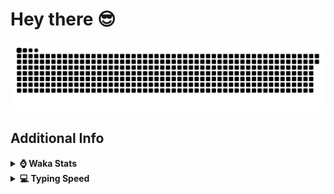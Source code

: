 # Hey there 😎

<!-- **`[ Software Engineer ] [ Yayasan TM Scholar ]`** -->

<!--
**I'm Haziq**, a highly motivated and dedicated computer science student with a strong passion for full stack development 🚀 I'm on a mission to enhance my skills and become a proficient developer. I'm not just coding; I'm also a lightning-fast typist, clocking in at 100+ words per minute with impressive accuracy since I was a kid ᕙ(  •̀ ᗜ •́  )ᕗ 
-->

<!--[![LinkedIn](https://custom-icon-badges.demolab.com/badge/LinkedIn-0077B5?style=for-the-badge&logo=linkedin&logoColor=white)](https://www.linkedin.com/in/HaziqKhairi/)-->
<!--[![Email](https://custom-icon-badges.demolab.com/badge/Email-8B0000?style=for-the-badge&logo=mail&logoColor=white)](mailto:ihaziqkhairi@gmail.com)-->
<!--[![LeetCode](https://img.shields.io/badge/LeetCode-000000?style=for-the-badge&logo=LeetCode&logoColor=#d16c0)](https://leetcode.com/Kyziq/)-->

<picture>
  <source media="(prefers-color-scheme: dark)" srcset="https://github.com/Kyziq/Kyziq/blob/output/github-contribution-grid-snake-dark.svg" />
  <source media="(prefers-color-scheme: light)" srcset="https://github.com/Kyziq/Kyziq/blob/output/github-contribution-grid-snake.svg" />
  <img alt="Snake Contribution GIF" src="https://github.com/Kyziq/Kyziq/blob/output/github-contribution-grid-snake.svg" />
</picture>

<!--
<h2 align="left">Languages & Tools</h2>
<div>
	<img alt="Java" src="https://img.shields.io/badge/java-%23ED8B00.svg?style=for-the-badge&logo=openjdk&logoColor=white">
	<img alt="TypeScript" src="https://img.shields.io/badge/typescript-%23007ACC.svg?style=for-the-badge&logo=typescript&logoColor=white" />
	<img alt="JavaScript" src="https://img.shields.io/badge/JavaScript-F7DF1E?style=for-the-badge&logo=javascript&logoColor=white" />
	<img alt="React Native" src="https://img.shields.io/badge/react_native-%2320232a.svg?style=for-the-badge&logo=react&logoColor=%2361DAFB" />
	<img alt="React.js" src="https://img.shields.io/badge/React-20232A?style=for-the-badge&logo=react&logoColor=white" />
	<img alt="Node.js" src="https://img.shields.io/badge/Node.js-43853D?style=for-the-badge&logo=node.js&logoColor=white" />
	<img alt="C++" src="https://img.shields.io/badge/c++-%2300599C.svg?style=for-the-badge&logo=c%2B%2B&logoColor=white">
	<img alt="HTML5" src="https://img.shields.io/badge/HTML5-F16529?style=for-the-badge&logo=html5&logoColor=white" />
	<img alt="CSS" src="https://img.shields.io/badge/CSS3-1572B6?style=for-the-badge&logo=css3&logoColor=white" />
	<img alt="SQL" src="https://img.shields.io/badge/Sql-018bff?style=for-the-badge&logo=microsoft-access&logoColor=white" />
	<img alt="Hibernate" src="https://img.shields.io/badge/Hibernate-59666C?style=for-the-badge&logo=Hibernate&logoColor=white" />
	<img alt="Bootstrap" src="https://img.shields.io/badge/bootstrap-%23563D7C.svg?style=for-the-badge&logo=bootstrap&logoColor=white">
	<img alt="Chart.js" src="https://img.shields.io/badge/chart.js-F5788D.svg?style=for-the-badge&logo=chart.js&logoColor=white">
	<img alt="Android Studio" src="https://img.shields.io/badge/Android%20Studio-3DDC84.svg?style=for-the-badge&logo=android-studio&logoColor=white">
	<img alt="Git" src="https://img.shields.io/badge/git-%23F05033.svg?style=for-the-badge&logo=git&logoColor=white" />
	<img alt="Mercurial" src="https://img.shields.io/badge/mercurial-999999.svg?style=for-the-badge&logo=mercurial&logoColor=white">
	<img alt="MariaDB" src="https://img.shields.io/badge/MariaDB-003545?style=for-the-badge&logo=mariadb&logoColor=white">
	<img alt="OracleDB" src="https://img.shields.io/badge/Oracle-F80000?style=for-the-badge&logo=oracle&logoColor=white">
	<img alt="MicrosoftSQLServer" src="https://img.shields.io/badge/Microsoft%20SQL%20Server-CC2927?style=for-the-badge&logo=microsoft%20sql%20server&logoColor=white" />
</div>
-->

<h2> Additional Info </h2>

<!--
<details>
<summary><b>:octocat: GitHub Profile Stats</b></summary>
<br/>
<div align="center">
	<img width="400px" src="https://github-readme-stats.vercel.app/api/top-langs/?username=Kyziq&layout=compact&langs_count=12" />
</div>
</details>
-->

<details>

<summary><b>⌚ Waka Stats</b></summary>

<br/>

<!--START_SECTION:waka-->
![Code Time](http://img.shields.io/badge/Code%20Time-873%20hrs%2024%20mins-blue)

**I'm a Night 🦉** 

```text
🌞 Morning                450 commits         ██░░░░░░░░░░░░░░░░░░░░░░░   07.42 % 
🌆 Daytime                2451 commits        ██████████░░░░░░░░░░░░░░░   40.43 % 
🌃 Evening                2108 commits        █████████░░░░░░░░░░░░░░░░   34.77 % 
🌙 Night                  1054 commits        ████░░░░░░░░░░░░░░░░░░░░░   17.38 % 
```
📅 **I'm Most Productive on Tuesday** 

```text
Monday                   453 commits         ██░░░░░░░░░░░░░░░░░░░░░░░   07.47 % 
Tuesday                  1666 commits        ███████░░░░░░░░░░░░░░░░░░   27.48 % 
Wednesday                781 commits         ███░░░░░░░░░░░░░░░░░░░░░░   12.88 % 
Thursday                 546 commits         ██░░░░░░░░░░░░░░░░░░░░░░░   09.01 % 
Friday                   1363 commits        ██████░░░░░░░░░░░░░░░░░░░   22.48 % 
Saturday                 866 commits         ████░░░░░░░░░░░░░░░░░░░░░   14.28 % 
Sunday                   388 commits         ██░░░░░░░░░░░░░░░░░░░░░░░   06.40 % 
```


📊 **This Week I Spent My Time On** 

```text
💬 Programming Languages: 
TypeScript               15 hrs 12 mins      █████████████████░░░░░░░░   69.92 % 
YAML                     1 hr 50 mins        ██░░░░░░░░░░░░░░░░░░░░░░░   08.47 % 
Java                     1 hr 22 mins        ██░░░░░░░░░░░░░░░░░░░░░░░   06.34 % 
Bash                     1 hr 17 mins        █░░░░░░░░░░░░░░░░░░░░░░░░   05.95 % 
JSON                     39 mins             █░░░░░░░░░░░░░░░░░░░░░░░░   03.05 % 
```


<!--END_SECTION:waka-->

</details>

<details>
<summary><b>💻 Typing Speed</b></summary>

<br/>
<div align="center">
	<a href="https://monkeytype.com/profile/Kyziq">
		<img src="https://raw.githubusercontent.com/Kyziq/Kyziq/monkeytype-readme/monkeytype-readme-pb.svg" alt="My Monkeytype profile" />
	</a>
	<!-- <a href="https://monkeytype.com/profile/Kyziq">via MonkeyType</a>, time/words | WPM | accuracy
	<img alt="Typing Speed" src="/img/typing-speed.png" width="70%"/> -->
</div>
</details>

<!--
<details>
<summary><b>🛠️ Random Projects</b></summary>
<br/>
These are just some fun side projects I work on when I have spare time. Since you’re here, feel free to check them out!
<br/><br/>
	
🔗 [WhatsApp Message Counter](https://kyziq.github.io/whatsapp-message-counter/)
	
</details>
-->
